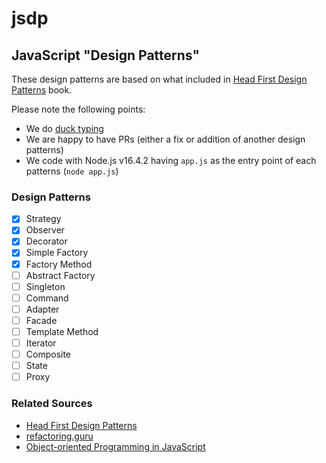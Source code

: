 # jsdp

## JavaScript "Design Patterns"

These design patterns are based on what included in [Head First Design Patterns](https://www.goodreads.com/book/show/58128.Head_First_Design_Patterns) book.

Please note the following points:

-   We do [duck typing](https://stackoverflow.com/questions/4205130/what-is-duck-typing)
-   We are happy to have PRs (either a fix or addition of another design patterns)
-   We code with Node.js v16.4.2 having `app.js` as the entry point of each patterns (`node app.js`)

### Design Patterns

-   [x] Strategy
-   [x] Observer
-   [x] Decorator
-   [x] Simple Factory
-   [x] Factory Method
-   [ ] Abstract Factory
-   [ ] Singleton
-   [ ] Command
-   [ ] Adapter
-   [ ] Facade
-   [ ] Template Method
-   [ ] Iterator
-   [ ] Composite
-   [ ] State
-   [ ] Proxy

### Related Sources

-   [Head First Design Patterns](https://www.goodreads.com/book/show/58128.Head_First_Design_Patterns)
-   [refactoring.guru](https://refactoring.guru/design-patterns)
-   [Object-oriented Programming in JavaScript](https://www.udemy.com/course/javascript-object-oriented-programming/)
